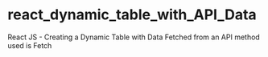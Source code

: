 # react_dynamic_table_with_API_Data
React JS - Creating a Dynamic Table with Data Fetched from an API method used is Fetch
